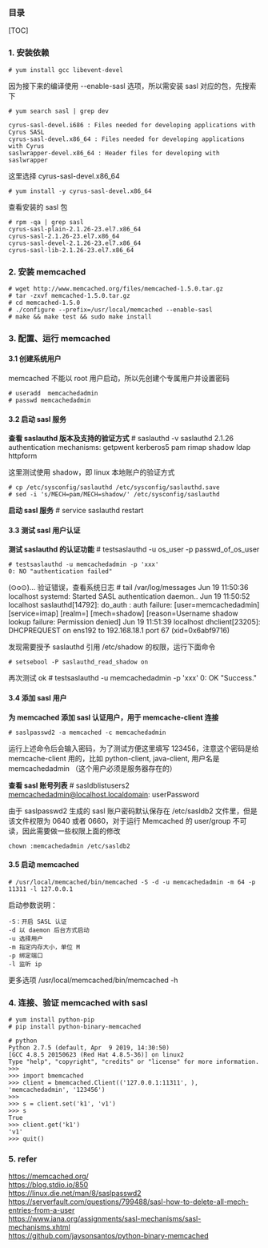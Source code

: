 ### 目录
[TOC]

### 1. 安装依赖

    # yum install gcc libevent-devel

因为接下来的编译使用 --enable-sasl 选项，所以需安装 sasl 对应的包，先搜索下

    # yum search sasl | grep dev

    cyrus-sasl-devel.i686 : Files needed for developing applications with Cyrus SASL
    cyrus-sasl-devel.x86_64 : Files needed for developing applications with Cyrus
    saslwrapper-devel.x86_64 : Header files for developing with saslwrapper

这里选择 cyrus-sasl-devel.x86_64 
    
    # yum install -y cyrus-sasl-devel.x86_64

查看安装的 sasl 包

    # rpm -qa | grep sasl
    cyrus-sasl-plain-2.1.26-23.el7.x86_64
    cyrus-sasl-2.1.26-23.el7.x86_64
    cyrus-sasl-devel-2.1.26-23.el7.x86_64
    cyrus-sasl-lib-2.1.26-23.el7.x86_64



### 2. 安装 memcached

    # wget http://www.memcached.org/files/memcached-1.5.0.tar.gz
    # tar -zxvf memcached-1.5.0.tar.gz
    # cd memcached-1.5.0
    # ./configure --prefix=/usr/local/memcached --enable-sasl
    # make && make test && sudo make install



### 3. 配置、运行 memcached

#### 3.1 创建系统用户
memcached 不能以 root 用户启动，所以先创建个专属用户并设置密码

    # useradd  memcachedadmin
    # passwd memcachedadmin 


#### 3.2 启动 sasl 服务
**查看 saslauthd 版本及支持的验证方式**
    # saslauthd -v
    saslauthd 2.1.26
    authentication mechanisms: getpwent kerberos5 pam rimap shadow ldap httpform
	
这里测试使用 shadow，即 linux 本地账户的验证方式
	
    # cp /etc/sysconfig/saslauthd /etc/sysconfig/saslauthd.save
    # sed -i 's/MECH=pam/MECH=shadow/' /etc/sysconfig/saslauthd


**启动 sasl 服务**
    # service saslauthd restart 
	

#### 3.3 测试 sasl 用户认证

**测试 saslauthd 的认证功能**
    # testsaslauthd -u os_user -p passwd_of_os_user

    # testsaslauthd -u memcachedadmin -p 'xxx' 
    0: NO "authentication failed"

(⊙o⊙)… 验证错误，查看系统日志
    # tail  /var/log/messages
    Jun 19 11:50:36 localhost systemd: Started SASL authentication daemon..
    Jun 19 11:50:52 localhost saslauthd[14792]: do_auth         : auth failure: [user=memcachedadmin] [service=imap] [realm=] [mech=shadow] [reason=Username shadow lookup failure: Permission denied]
    Jun 19 11:51:39 localhost dhclient[23205]: DHCPREQUEST on ens192 to 192.168.18.1 port 67 (xid=0x6abf9716)


发现需要授予 saslauthd 引用 /etc/shadow 的权限，运行下面命令

    # setsebool -P saslauthd_read_shadow on

再次测试 ok
    # testsaslauthd -u memcachedadmin -p 'xxx'
    0: OK "Success."

#### 3.4 添加 sasl 用户

**为 memcached 添加 sasl 认证用户，用于 memcache-client 连接**

    # saslpasswd2 -a memcached -c memcachedadmin
	
运行上述命令后会输入密码，为了测试方便这里填写 123456，注意这个密码是给 memcache-client 用的，比如 python-client, java-client, 用户名是 memcachedadmin （这个用户必须是服务器存在的）


**查看 sasl 账号列表**
    # sasldblistusers2
    memcachedadmin@localhost.localdomain: userPassword

由于 saslpasswd2 生成的 sasl 账户密码默认保存在 /etc/sasldb2 文件里，但是该文件权限为 0640 或者 0660，对于运行 Memcached 的 user/group 不可读，因此需要做一些权限上面的修改
	
    chown :memcachedadmin /etc/sasldb2

#### 3.5 启动 memcached

    # /usr/local/memcached/bin/memcached -S -d -u memcachedadmin -m 64 -p 11311 -l 127.0.0.1

启动参数说明：

    -S：开启 SASL 认证
    -d 以 daemon 后台方式启动
    -u 选择用户
    -m 指定内存大小，单位 M
    -p 绑定端口
    -l 监听 ip

更多选项 /usr/local/memcached/bin/memcached -h

### 4. 连接、验证 memcached with sasl 
    # yum install python-pip
    # pip install python-binary-memcached

    # python
    Python 2.7.5 (default, Apr  9 2019, 14:30:50) 
    [GCC 4.8.5 20150623 (Red Hat 4.8.5-36)] on linux2
    Type "help", "copyright", "credits" or "license" for more information.
    >>> 
    >>> import bmemcached
    >>> client = bmemcached.Client(('127.0.0.1:11311', ), 'memcachedadmin', '123456')
    >>> 
    >>> s = client.set('k1', 'v1')
    >>> s
    True
    >>> client.get('k1')
    'v1'
    >>> quit()


### 5. refer
https://memcached.org/  
https://blog.stdio.io/850  
https://linux.die.net/man/8/saslpasswd2  
https://serverfault.com/questions/799488/sasl-how-to-delete-all-mech-entries-from-a-user    
https://www.iana.org/assignments/sasl-mechanisms/sasl-mechanisms.xhtml  
https://github.com/jaysonsantos/python-binary-memcached  



